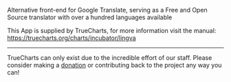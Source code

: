 Alternative front-end for Google Translate, serving as a Free and Open Source translator with over a hundred languages available

This App is supplied by TrueCharts, for more information visit the manual: https://truecharts.org/charts/incubator/lingva

---

TrueCharts can only exist due to the incredible effort of our staff.
Please consider making a [donation](https://truecharts.org/docs/about/sponsor) or contributing back to the project any way you can!
